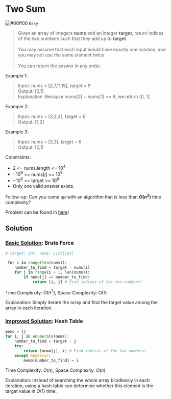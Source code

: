 # Two Sum 
![#00ff00](https://placehold.co/1x1/00ff00/00ff00.png) `Easy` 

> Given an array of integers **nums** and an integer **target**, return indices of the two numbers such that they add up to **target**. <br><br>
You may assume that each input would have exactly one solution, and you may not use the same element twice. <br><br>
You can return the answer in any order.

Example 1:
> Input: nums = [2,7,11,15], target = 9 \
Output: [0,1] \
Explanation: Because nums[0] + nums[1] == 9, we return [0, 1].

Example 2:
> Input: nums = [3,2,4], target = 6\
Output: [1,2]

Example 3:
> Input: nums = [3,3], target = 6\
Output: [0,1]

Constraints:
- $2$ <= nums.length <= $10^4$
- $-10^9$ <= nums[i] <= $10^9$
- $-10^9$ <= target <= $10^9$
- Only one valid answer exists.

Follow-up: Can you come up with an algorithm that is less than **$O(n^2)$** time complexity?

Problem can be found in [here](https://leetcode.com/problems/two-sum/)!

## Solution

### [Basic Solution](/Array/1-TwoSum/basicSolution.py): Brute Force

```python
# target: int, nums: List[int]

 for i in range(len(nums)):
    number_to_find = target - nums[i]
    for j in range(i + 1, len(nums)):
        if nums[j] == number_to_find:
            return [i, j] # Find indices of the two numbers!
```

Time Complexity: $O(n^2)$, Space Complexity: $O(1)$

Explanation: Simply iterate the array and find the target value among the array in each iteration.

### [Improved Solution](/Array/1-TwoSum/improvedSolution.py): Hash Table

```python
memo = {}
for i, j in enumerate(nums):
    number_to_find = target - j
    try:
        return [memo[j], i] # Find indices of the two numbers!
    except KeyError:
        memo[number_to_find] = i
```

Time Complexity: $O(n)$, Space Complexity: $O(n)$

Explanation: Instead of searching the whole array blindlessly in each iteration, using a hash table can determine whether this element is the target value in $O(1)$ time.
